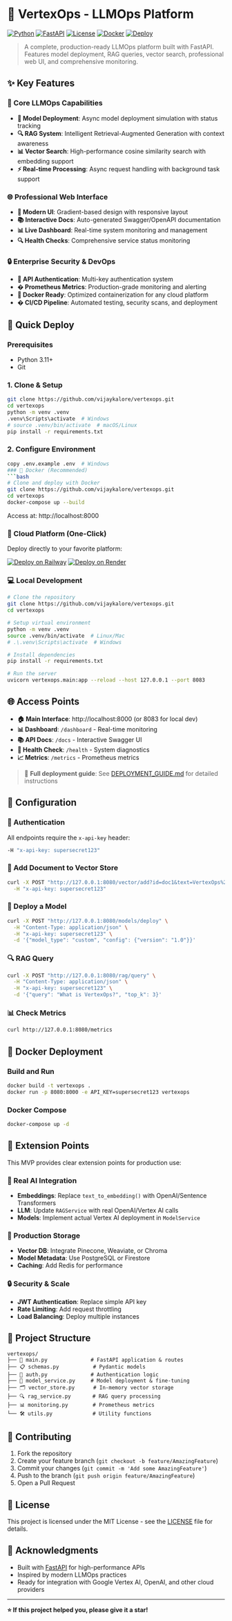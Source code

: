 # 🚀 VertexOps - LLMOps Platform

[![Python](https://img.shields.io/badge/Python-3.11+-blue.svg)](https://www.python.org/)
[![FastAPI](https://img.shields.io/badge/FastAPI-0.95.2-green.svg)](https://fastapi.tiangolo.com/)
[![License](https://img.shields.io/badge/License-MIT-yellow.svg)](LICENSE)
[![Docker](https://img.shields.io/badge/Docker-Ready-blue.svg)](Dockerfile)
[![Deploy](https://img.shields.io/badge/Deploy-Ready-success.svg)](DEPLOYMENT_GUIDE.md)

> A complete, production-ready LLMOps platform built with FastAPI. Features model deployment, RAG queries, vector search, professional web UI, and comprehensive monitoring.

## ✨ Key Features

### 🎯 Core LLMOps Capabilities
- **🤖 Model Deployment**: Async model deployment simulation with status tracking
- **🔍 RAG System**: Intelligent Retrieval-Augmented Generation with context awareness
- **📊 Vector Search**: High-performance cosine similarity search with embedding support
- **⚡ Real-time Processing**: Async request handling with background task support

### 🌐 Professional Web Interface  
- **🎨 Modern UI**: Gradient-based design with responsive layout
- **📚 Interactive Docs**: Auto-generated Swagger/OpenAPI documentation
- **📊 Live Dashboard**: Real-time system monitoring and management
- **🔍 Health Checks**: Comprehensive service status monitoring

### 🔒 Enterprise Security & DevOps
- **🔐 API Authentication**: Multi-key authentication system
- **� Prometheus Metrics**: Production-grade monitoring and alerting
- **🐳 Docker Ready**: Optimized containerization for any cloud platform
- **� CI/CD Pipeline**: Automated testing, security scans, and deployment

## 🚀 Quick Deploy

### Prerequisites
- Python 3.11+
- Git

### 1. Clone & Setup
```bash
git clone https://github.com/vijaykalore/vertexops.git
cd vertexops
python -m venv .venv
.venv\Scripts\activate  # Windows
# source .venv/bin/activate  # macOS/Linux
pip install -r requirements.txt
```

### 2. Configure Environment
```bash
copy .env.example .env  # Windows
### 🐳 Docker (Recommended)
```bash
# Clone and deploy with Docker
git clone https://github.com/vijaykalore/vertexops.git
cd vertexops
docker-compose up --build
```
Access at: http://localhost:8000

### 🚀 Cloud Platform (One-Click)
Deploy directly to your favorite platform:

[![Deploy on Railway](https://img.shields.io/badge/Deploy-Railway-blueviolet.svg)](https://railway.app)
[![Deploy on Render](https://img.shields.io/badge/Deploy-Render-46E3B7.svg)](https://render.com)

### 💻 Local Development
```bash
# Clone the repository
git clone https://github.com/vijaykalore/vertexops.git
cd vertexops

# Setup virtual environment
python -m venv .venv
source .venv/bin/activate  # Linux/Mac
# .\.venv\Scripts\activate  # Windows

# Install dependencies
pip install -r requirements.txt

# Run the server
uvicorn vertexops.main:app --reload --host 127.0.0.1 --port 8083
```

## 🌐 Access Points
- **🏠 Main Interface**: http://localhost:8000 (or 8083 for local dev)
- **📊 Dashboard**: `/dashboard` - Real-time monitoring
- **📚 API Docs**: `/docs` - Interactive Swagger UI  
- **🏥 Health Check**: `/health` - System diagnostics
- **📈 Metrics**: `/metrics` - Prometheus metrics

> 📖 **Full deployment guide**: See [DEPLOYMENT_GUIDE.md](DEPLOYMENT_GUIDE.md) for detailed instructions

## 🔧 Configuration

### 🔐 Authentication
All endpoints require the `x-api-key` header:
```bash
-H "x-api-key: supersecret123"
```

### 📝 Add Document to Vector Store
```bash
curl -X POST "http://127.0.0.1:8080/vector/add?id=doc1&text=VertexOps%20is%20awesome" \
  -H "x-api-key: supersecret123"
```

### 🤖 Deploy a Model
```bash
curl -X POST "http://127.0.0.1:8080/models/deploy" \
  -H "Content-Type: application/json" \
  -H "x-api-key: supersecret123" \
  -d '{"model_type": "custom", "config": {"version": "1.0"}}'
```

### 🔍 RAG Query
```bash
curl -X POST "http://127.0.0.1:8080/rag/query" \
  -H "Content-Type: application/json" \
  -H "x-api-key: supersecret123" \
  -d '{"query": "What is VertexOps?", "top_k": 3}'
```

### 📊 Check Metrics
```bash
curl http://127.0.0.1:8080/metrics
```

## 🐳 Docker Deployment

### Build and Run
```bash
docker build -t vertexops .
docker run -p 8080:8000 -e API_KEY=supersecret123 vertexops
```

### Docker Compose
```bash
docker-compose up -d
```

## 🔧 Extension Points

This MVP provides clear extension points for production use:

### 🧠 Real AI Integration
- **Embeddings**: Replace `text_to_embedding()` with OpenAI/Sentence Transformers
- **LLM**: Update `RAGService` with real OpenAI/Vertex AI calls
- **Models**: Implement actual Vertex AI deployment in `ModelService`

### 💾 Production Storage
- **Vector DB**: Integrate Pinecone, Weaviate, or Chroma
- **Model Metadata**: Use PostgreSQL or Firestore
- **Caching**: Add Redis for performance

### 🔒 Security & Scale
- **JWT Authentication**: Replace simple API key
- **Rate Limiting**: Add request throttling
- **Load Balancing**: Deploy multiple instances

## 📁 Project Structure

```
vertexops/
├── 🚀 main.py              # FastAPI application & routes
├── 📋 schemas.py           # Pydantic models
├── 🔐 auth.py              # Authentication logic
├── 🤖 model_service.py     # Model deployment & fine-tuning
├── 🗂️ vector_store.py      # In-memory vector storage
├── 🔍 rag_service.py       # RAG query processing
├── 📊 monitoring.py        # Prometheus metrics
└── 🛠️ utils.py             # Utility functions
```

## 🤝 Contributing

1. Fork the repository
2. Create your feature branch (`git checkout -b feature/AmazingFeature`)
3. Commit your changes (`git commit -m 'Add some AmazingFeature'`)
4. Push to the branch (`git push origin feature/AmazingFeature`)
5. Open a Pull Request

## 📄 License

This project is licensed under the MIT License - see the [LICENSE](LICENSE) file for details.

## 🙏 Acknowledgments

- Built with [FastAPI](https://fastapi.tiangolo.com/) for high-performance APIs
- Inspired by modern LLMOps practices
- Ready for integration with Google Vertex AI, OpenAI, and other cloud providers

---

**⭐ If this project helped you, please give it a star!**
